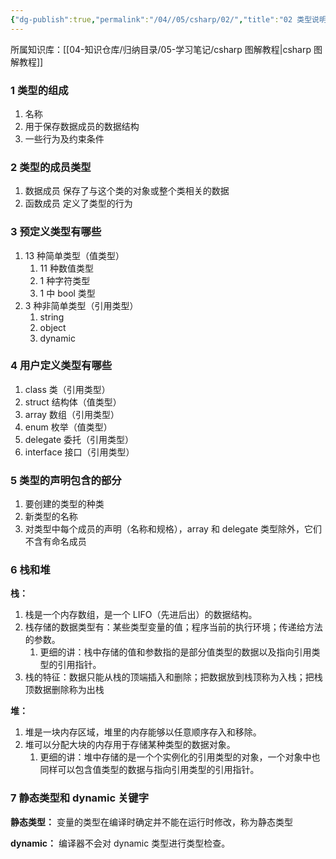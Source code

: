 ```yaml
---
{"dg-publish":true,"permalink":"/04//05/csharp/02/","title":"02 类型说明","tags":["csharp"]}
---
```



所属知识库：[[04-知识仓库/归纳目录/05-学习笔记/csharp 图解教程\|csharp 图解教程]]

### 1 类型的组成

1. 名称
2. 用于保存数据成员的数据结构
3. 一些行为及约束条件

### 2 类型的成员类型

1. 数据成员 保存了与这个类的对象或整个类相关的数据
2. 函数成员 定义了类型的行为

### 3 预定义类型有哪些

1. 13 种简单类型（值类型）
	 1. 11 种数值类型
	 2. 1 种字符类型
	 3. 1 中 bool 类型
2. 3 种非简单类型（引用类型）
	 1. string
	 2. object
	 3. dynamic

### 4 用户定义类型有哪些

1. class 类（引用类型）
2. struct 结构体（值类型）
3. array 数组（引用类型）
4. enum 枚举（值类型）
5. delegate 委托（引用类型）
6. interface 接口（引用类型）

### 5 类型的声明包含的部分

1. 要创建的类型的种类
2. 新类型的名称
3. 对类型中每个成员的声明（名称和规格），array 和 delegate 类型除外，它们不含有命名成员

### 6 栈和堆

**栈：**

1. 栈是一个内存数组，是一个 LIFO（先进后出）的数据结构。
2. 栈存储的数据类型有：某些类型变量的值；程序当前的执行环境；传递给方法的参数。
	 1. 更细的讲：栈中存储的值和参数指的是部分值类型的数据以及指向引用类型的引用指针。
3. 栈的特征：数据只能从栈的顶端插入和删除；把数据放到栈顶称为入栈；把栈顶数据删除称为出栈

**堆：**

1. 堆是一块内存区域，堆里的内存能够以任意顺序存入和移除。
2. 堆可以分配大块的内存用于存储某种类型的数据对象。
	 1. 更细的讲：堆中存储的是一个个实例化的引用类型的对象，一个对象中也同样可以包含值类型的数据与指向引用类型的引用指针。

### 7 静态类型和 dynamic 关键字

**静态类型：** 变量的类型在编译时确定并不能在运行时修改，称为静态类型

**dynamic：** 编译器不会对 dynamic 类型进行类型检查。
